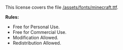 This license covers the file [/assets/fonts/minecraft.ttf](/assets/fonts/minecraft.ttf).

**Rules:**

* Free for Personal Use.
* Free for Commercial Use.
* Modification Allowed.
* Redistribution Allowed.